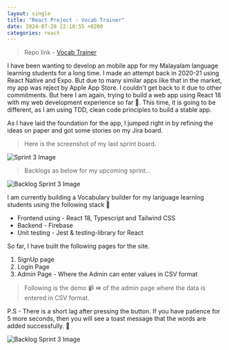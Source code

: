 ```yaml
---
layout: single
title: "React Project - Vocab Trainer"
date: 2024-07-28 22:10:55 +0200
categories: react
---
```


> Repo link - [Vocab Trainer](https://github.com/sachinkmohan/em-vocab-trainer)

I have been wanting to develop an mobile app for my Malayalam language learning students for a long time. I made an attempt back in 2020-21 using React Native and Expo. But due to many similar apps like that in the market, my app was reject by Apple App Store. I couldn't get back to it due to other commitments. But here I am again, trying to build a web app using React 18 with my web development experience so far 🚀. This time, it is going to be different, as I am using TDD, clean code principles to build a stable app.

As I have laid the foundation for the app, I jumped right in by refining the ideas on paper and got some stories on my Jira board.

> Here is the screenshot of my last sprint board.

<img src="{{ site.url }}{{ site.baseurl }}/assets/images/sprint-3.png" alt="Sprint 3 Image" class="full">

> Backlogs as below for my upcoming sprint...

<img src="{{ site.url }}{{ site.baseurl }}/assets/images/backlogs-sprint-3.png" alt="Backlog Sprint 3 Image" class="full">

I am currently building a Vocabulary builder for my language learning students using the following stack 🧱

- Frontend using - React 18, Typescript and Tailwind CSS
- Backend - Firebase
- Unit testing - Jest & testing-library for React

So far, I have built the following pages for the site.

1. SignUp page
2. Login Page
3. Admin Page - Where the Admin can enter values in CSV format

> Following is the demo 📹 ⏯️ of the admin page where the data is entered in CSV format.

P.S - There is a short lag after pressing the button. If you have patience for 5 more seconds, then you will see a toast message that the words are added successfully. 🤞

<img src="{{ site.url }}{{ site.baseurl }}/assets/images/adding-words-demo.gif" alt="Backlog Sprint 3 Image" class="full">
